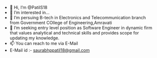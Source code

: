 - 👋 Hi, I’m @PatilS18 
- 👀 I’m interested in...
- 🌱 I’m persuing B-tech in Electronics and Telecommunication branch from Government COllege of Engineering,Amravati
- 💞️ I’m seeking entry level position as Software Engineer in dynamic firm that values analytical and technical skills and provides scope for updating my knowledge.
- 📫 You can reach to me via E-Mail
- E-Mail id :- saurabhppatil18@gmail.com 

<!---
PatilS18/PatilS18 is a ✨ special ✨ repository because its `README.md` (this file) appears on your GitHub profile.
You can click the Preview link to take a look at your changes.
--->
